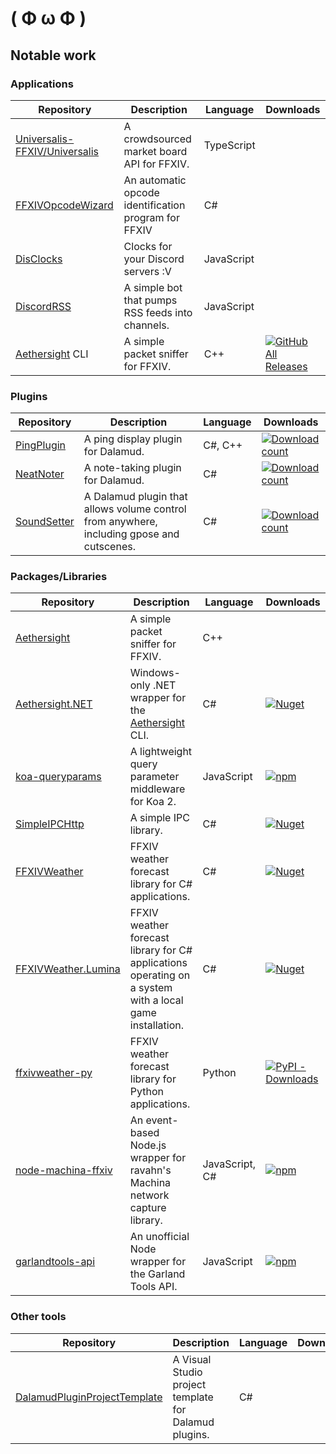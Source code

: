 # ( Φ ω Φ )

## Notable work

### Applications
Repository|Description|Language|Downloads
---|---|---|---
[Universalis-FFXIV/Universalis](https://github.com/Universalis-FFXIV/Universalis)|A crowdsourced market board API for FFXIV.|TypeScript|
[FFXIVOpcodeWizard](https://github.com/karashiiro/FFXIVOpcodeWizard)|An automatic opcode identification program for FFXIV|C#|
[DisClocks](https://github.com/karashiiro/DisClocks)|Clocks for your Discord servers :V|JavaScript|
[DiscordRSS](https://github.com/karashiiro/DiscordRSS)|A simple bot that pumps RSS feeds into channels.|JavaScript|
[Aethersight](https://github.com/karashiiro/Aethersight) CLI|A simple packet sniffer for FFXIV.|C++|[![GitHub All Releases](https://img.shields.io/github/downloads/karashiiro/Aethersight/total?color=brightgreen)](https://github.com/karashiiro/Aethersight/releases/latest)

### Plugins
Repository|Description|Language|Downloads
---|---|---|---
[PingPlugin](https://github.com/karashiiro/PingPlugin)|A ping display plugin for Dalamud.|C#, C++|[![Download count](https://img.shields.io/endpoint?url=https%3A%2F%2Fvz32sgcoal.execute-api.us-east-1.amazonaws.com%2FPingPlugin)](https://github.com/karashiiro/PingPlugin)
[NeatNoter](https://github.com/karashiiro/NeatNoter)|A note-taking plugin for Dalamud.|C#|[![Download count](https://img.shields.io/endpoint?url=https%3A%2F%2Fvz32sgcoal.execute-api.us-east-1.amazonaws.com%2FNeatNoter)](https://github.com/karashiiro/NeatNoter)
[SoundSetter](https://github.com/karashiiro/SoundSetter)|A Dalamud plugin that allows volume control from anywhere, including gpose and cutscenes.|C#|[![Download count](https://img.shields.io/endpoint?url=https%3A%2F%2Fvz32sgcoal.execute-api.us-east-1.amazonaws.com%2FSoundSetter)](https://github.com/karashiiro/SoundSetter)

### Packages/Libraries
Repository|Description|Language|Downloads
---|---|---|---
[Aethersight](https://github.com/karashiiro/Aethersight)|A simple packet sniffer for FFXIV.|C++|
[Aethersight.NET](https://github.com/karashiiro/Aethersight.NET)|Windows-only .NET wrapper for the [Aethersight](https://github.com/karashiiro/Aethersight) CLI.|C#|[![Nuget](https://img.shields.io/nuget/dt/Aethersight.NET?color=blue)](https://www.nuget.org/packages/Aethersight.NET/)
[koa-queryparams](https://github.com/karashiiro/koa-queryparams)|A lightweight query parameter middleware for Koa 2.|JavaScript|[![npm](https://img.shields.io/npm/dw/koa-queryparams?color=red)](https://www.npmjs.com/package/koa-queryparams)
[SimpleIPCHttp](https://github.com/karashiiro/SimpleIPCHttp)|A simple IPC library.|C#|[![Nuget](https://img.shields.io/nuget/dt/SimpleIPCHttp?color=blue)](https://www.nuget.org/packages/SimpleIPCHttp/)
[FFXIVWeather](https://github.com/karashiiro/FFXIVWeather)|FFXIV weather forecast library for C# applications.|C#|[![Nuget](https://img.shields.io/nuget/dt/FFXIVWeather?color=blue)](https://www.nuget.org/packages/FFXIVWeather/)
[FFXIVWeather.Lumina](https://github.com/karashiiro/FFXIVWeather.Lumina)|FFXIV weather forecast library for C# applications operating on a system with a local game installation.|C#|[![Nuget](https://img.shields.io/nuget/dt/FFXIVWeather.Lumina?color=blue)](https://www.nuget.org/packages/FFXIVWeather.Lumina/)
[ffxivweather-py](https://github.com/karashiiro/ffxivweather-py)|FFXIV weather forecast library for Python applications.|Python|[![PyPI - Downloads](https://img.shields.io/pypi/dw/ffxivweather)](https://pypi.org/project/ffxivweather/)
[node-machina-ffxiv](https://github.com/karashiiro/node-machina-ffxiv)|An event-based Node.js wrapper for ravahn's Machina network capture library.|JavaScript, C#|[![npm](https://img.shields.io/npm/dw/node-machina-ffxiv?color=red)](https://www.npmjs.com/package/node-machina-ffxiv)
[garlandtools-api](https://github.com/karashiiro/garlandtools-api)|An unofficial Node wrapper for the Garland Tools API.|JavaScript|[![npm](https://img.shields.io/npm/dw/garlandtools-api?color=red)](https://www.npmjs.com/package/garlandtools-api)

### Other tools
Repository|Description|Language|Downloads
---|---|---|---
[DalamudPluginProjectTemplate](https://github.com/karashiiro/DalamudPluginProjectTemplate)|A Visual Studio project template for Dalamud plugins.|C#|
